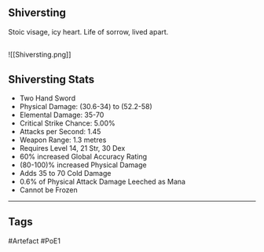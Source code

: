 ## Shiversting
Stoic visage, icy heart.
Life of sorrow, lived apart.
##
![[Shiversting.png]]
## Shiversting Stats
- Two Hand Sword
- Physical Damage: (30.6-34) to (52.2-58)
- Elemental Damage: 35-70
- Critical Strike Chance: 5.00%
- Attacks per Second: 1.45
- Weapon Range: 1.3 metres
- Requires Level 14, 21 Str, 30 Dex
- 60% increased Global Accuracy Rating
- (80-100)% increased Physical Damage
- Adds 35 to 70 Cold Damage
- 0.6% of Physical Attack Damage Leeched as Mana
- Cannot be Frozen


---
## Tags
#Artefact
#PoE1
